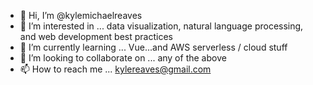 - 👋 Hi, I’m @kylemichaelreaves
- 👀 I’m interested in ... data visualization, natural language processing, and web development best practices
- 🌱 I’m currently learning ... Vue...and AWS serverless / cloud stuff
- 💞️ I’m looking to collaborate on ... any of the above
- 📫 How to reach me ... kylereaves@gmail.com

<!---
kylemichaelreaves/kylemichaelreaves is a ✨ special ✨ repository because its `README.md` (this file) appears on your GitHub profile.
You can click the Preview link to take a look at your changes.
--->
